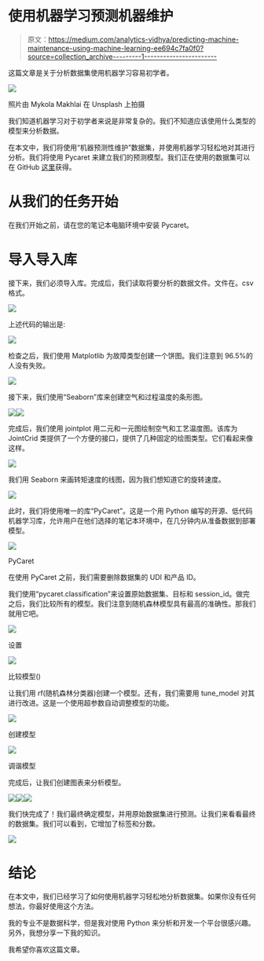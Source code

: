 # 使用机器学习预测机器维护

> 原文：<https://medium.com/analytics-vidhya/predicting-machine-maintenance-using-machine-learning-ee694c7fa0f0?source=collection_archive---------1----------------------->

这篇文章是关于分析数据集使用机器学习容易初学者。

![](img/ee85f19c523ddff74a8f432b81f01251.png)

照片由 Mykola Makhlai 在 Unsplash 上拍摄

我们知道机器学习对于初学者来说是非常复杂的。我们不知道应该使用什么类型的模型来分析数据。

在本文中，我们将使用“机器预测性维护”数据集，并使用机器学习轻松地对其进行分析。我们将使用 Pycaret 来建立我们的预测模型。我们正在使用的数据集可以在 GitHub [这里](https://github.com/annsyj94/Machine-Predictive-Maintenance/blob/main/predictive_maintenance.csv)获得。

# **从我们的任务开始**

在我们开始之前，请在您的笔记本电脑环境中安装 Pycaret。

# **导入导入库**

接下来，我们必须导入库。完成后，我们读取将要分析的数据文件。文件在。csv 格式。

![](img/7093bda5e05914e5ff4fcde5760257e6.png)

上述代码的输出是:

![](img/7f2c7f3c34773edaa41a2eabd24e8468.png)

检查之后，我们使用 Matplotlib 为故障类型创建一个饼图。我们注意到 96.5%的人没有失败。

![](img/033de49cc660cfe79568de706d3481c4.png)

接下来，我们使用“Seaborn”库来创建空气和过程温度的条形图。

![](img/ce829e9773021b5c266f44523e6d9b0b.png)![](img/1b63b3f10140fcb89010f12c4016cf51.png)

完成后，我们使用 jointplot 用二元和一元图绘制空气和工艺温度图。该库为 JointCrid 类提供了一个方便的接口，提供了几种固定的绘图类型。它们看起来像这样。

![](img/ba74b64c306f29bdb3899d214b369668.png)

我们用 Seaborn 来画转矩速度的线图，因为我们想知道它的旋转速度。

![](img/a72a44d1408ffc98f6a8d47464308eb4.png)

此时，我们将使用唯一的库“PyCaret”。这是一个用 Python 编写的开源、低代码机器学习库，允许用户在他们选择的笔记本环境中，在几分钟内从准备数据到部署模型。

![](img/c560edb05913e61792ff722a330de6c1.png)

PyCaret

在使用 PyCaret 之前，我们需要删除数据集的 UDI 和产品 ID。

我们使用“pycaret.classification”来设置原始数据集、目标和 session_id。做完之后，我们比较所有的模型。我们注意到随机森林模型具有最高的准确性。那我们就用它吧。

![](img/fb8cce6a6b2fcf969c7f4989c43592c5.png)

设置

![](img/5e0e1fa87bb3b32c863ad7cedf869324.png)

比较模型()

让我们用 rf(随机森林分类器)创建一个模型。还有，我们需要用 tune_model 对其进行改进。这是一个使用超参数自动调整模型的功能。

![](img/0313b309da5ae447f25ec2ce925e9037.png)

创建模型

![](img/d89efa7a8ec90a42d4b01484c1a85bf7.png)

调谐模型

完成后，让我们创建图表来分析模型。

![](img/9d353d08834f70a91f63cae5d7b5a060.png)![](img/c347cff290f67fc6b147622fad284ff4.png)![](img/1eb679b17baa5177f5faae03ad33e1e1.png)

我们快完成了！我们最终确定模型，并用原始数据集进行预测。让我们来看看最终的数据集。我们可以看到，它增加了标签和分数。

![](img/1834e00f715a881906b476a8cceb6373.png)

# 结论

在本文中，我们已经学习了如何使用机器学习轻松地分析数据集。如果你没有任何想法，你最好使用这个方法。

我的专业不是数据科学，但是我对使用 Python 来分析和开发一个平台很感兴趣。另外，我想分享一下我的知识。

我希望你喜欢这篇文章。
